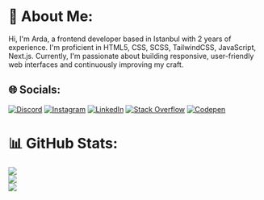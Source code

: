 # 💫 About Me:
Hi, I'm Arda, a frontend developer based in Istanbul with 2 years of experience. I'm proficient in HTML5, CSS, SCSS, TailwindCSS, JavaScript, Next.js. Currently, I'm passionate about building responsive, user-friendly web interfaces and continuously improving my craft.


## 🌐 Socials:
[![Discord](https://img.shields.io/badge/Discord-%237289DA.svg?logo=discord&logoColor=white)](https://discord.gg/folkvnagr) [![Instagram](https://img.shields.io/badge/Instagram-%23E4405F.svg?logo=Instagram&logoColor=white)](https://instagram.com/http://instagram.com/ardauzun0/) [![LinkedIn](https://img.shields.io/badge/LinkedIn-%230077B5.svg?logo=linkedin&logoColor=white)](https://linkedin.com/in/https://www.linkedin.com/in/arda-uzun-5a974821a/) [![Stack Overflow](https://img.shields.io/badge/-Stackoverflow-FE7A16?logo=stack-overflow&logoColor=white)](https://stackoverflow.com/users/https://stackoverflow.com/users/22991838/folknavgr) [![Codepen](https://img.shields.io/badge/Codepen-000000?style=for-the-badge&logo=codepen&logoColor=white)](https://codepen.io/https://codepen.io/ArdaUzun) 
 
# 📊 GitHub Stats:
![](https://github-readme-stats.vercel.app/api?username=ardauzun0&theme=dark&hide_border=false&include_all_commits=false&count_private=false)<br/>
![](https://github-readme-streak-stats.herokuapp.com/?user=ardauzun0&theme=dark&hide_border=false)<br/>
![](https://github-readme-stats.vercel.app/api/top-langs/?username=ardauzun0&theme=dark&hide_border=false&include_all_commits=false&count_private=false&layout=compact)
